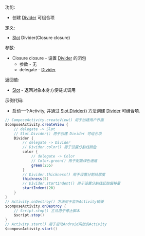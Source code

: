 功能:

+ 创建 [Divider](/API/UI/Compose/Widget/Divider/README.md) 可组合项

定义:

+ [Slot](/API/UI/Compose/Slot/Slot/README.md) Divider(Closure closure)

参数:

+ Closure closure - 设置 [Divider](/API/UI/Compose/Widget/Divider/README.md) 的闭包
    + 参数 - 无
    + delegate - [Divider](/API/UI/Compose/Widget/Divider/README.md)

返回值:

+ [Slot](/API/UI/Compose/Slot/Slot/README.md) - 返回对象本身方便链式调用

示例代码:

+ 启动一个Activity, 并通过 [Slot.Divider()](/API/UI/Compose/Slot/Slot/README.md?id=Divider)
  方法创建 [Divider](/API/UI/Compose/Widget/Divider/README.md) 可组合项.

```groovy
// ComposeActivity.createView() 用于创建用户界面
$composeActivity.createView {
    // delegate -> Slot
    // Slot.Divider() 用于创建 Divider 可组合项
    Divider {
        // delegate -> Divider
        // Divider.color() 用于设置分割线颜色
        color {
            // delegate -> Color
            // Color.green() 用于配置绿色通道
            green(255)
        }
        // Divider.thickness() 用于设置分割线厚度
        thickness(5)
        // Divider.startIndent() 用于设置分割线起始偏移量
        startIndent(20)
    }
}
// Activity.onDestroy() 方法用于监听Activity销毁
$composeActivity.onDestroy {
    // Script.stop() 方法用于停止脚本
    $script.stop()
}
// Activity.start() 用于启动Android系统的Activity
$composeActivity.start()
```